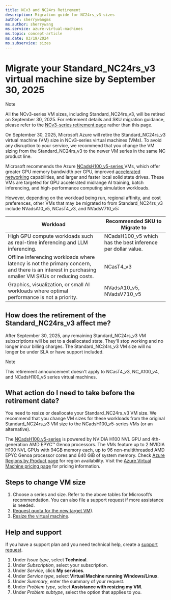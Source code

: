 ```yaml
---
title: NCv3 and NC24rs Retirement
description: Migration guide for NC24rs_v3 sizes
author: sherrywangms
ms.author: sherrywang
ms.service: azure-virtual-machines
ms.topic: concept-article
ms.date: 03/19/2024
ms.subservice: sizes
---
```


# Migrate your Standard_NC24rs_v3 virtual machine size by September 30, 2025

> [!NOTE]
> All the NCv3-series VM sizes, including Standard_NC24rs_v3, will be retired on September 30, 2025. For retirement details and SKU migration guidance, please refer to the [NCv3-series retirement page](/azure/virtual-machines/ncv3-retirement) rather than this page. 

On September 30, 2025, Microsoft Azure will retire the Standard_NC24rs_v3 virtual machine (VM) size in NCv3-series virtual machines (VMs). To avoid any disruption to your service, we recommend that you change the VM sizing from the Standard_NC24rs_v3 to the newer VM series in the same NC product line.

Microsoft recommends the Azure [NCadsH100_v5-series ](/azure/virtual-machines/ncads-h100-v5?source=recommendations)VMs, which offer greater GPU memory bandwidth per GPU, improved [accelerated networking](/azure/virtual-network/create-vm-accelerated-networking-cli) capabilities, and larger and faster local solid state drives. These VMs are targeted for GPU accelerated midrange AI training, batch inferencing, and high-performance computing simulation workloads.

However, depending on the workload being run, regional affinity, and cost preferences, other VMs that may be migrated to from Standard_NC24rs_v3 include NVadsA10_v5, NCasT4_v3, and NVadsV710_v5:

|Workload|Recommended SKU to Migrate to|
| -------- | -------- |
|High GPU compute workloads such as real-time inferencing and LLM inferencing.|NCadsH100_v5 which has the best inference per dollar value.|
|Offline inferencing workloads where latency is not the primary concern, and there is an interest in purchasing smaller VM SKUs or reducing costs.|NCasT4_v3|
|Graphics, visualization, or small AI workloads where optimal performance is not a priority. |NVadsA10_v5, NVadsV710_v5|

## How does the retirement of the Standard_NC24rs_v3 affect me?

After September 30, 2025, any remaining Standard_NC24rs_v3 VM subscriptions will be set to a deallocated state. They'll stop working and no longer incur billing charges. The Standard_NC24rs_v3 VM size will no longer be under SLA or have support included.

> [!Note]
> This retirement announcement doesn't apply to NCasT4_v3, NC_A100_v4, and NCadsH100_v5 series virtual machines. 

## What action do I need to take before the retirement date?

You need to resize or deallocate your Standard_NC24rs_v3 VM size. We recommend that you change VM sizes for these workloads from the original Standard_NC24rs_v3 VM size to the NCadsH100_v5-series VMs (or an alternative).

The [NCadsH100_v5-series](/azure/virtual-machines/ncads-h100-v5?source=recommendations) is powered by NVIDIA H100 NVL GPU and 4th-generation AMD EPYC™ Genoa processors. The VMs feature up to 2 NVIDIA H100 NVL GPUs with 94GB memory each, up to 96 non-multithreaded AMD EPYC Genoa processor cores and 640 GiB of system memory. Check [Azure Regions by Product page](https://azure.microsoft.com/explore/global-infrastructure/products-by-region/) for region availability. Visit the [Azure Virtual Machine pricing page](https://azure.microsoft.com/pricing/details/virtual-machines/) for pricing information.

## Steps to change VM size 

1. Choose a series and size. Refer to the above tables for Microsoft’s recommendation. You can also file a support request if more assistance is needed.
2. [Request quota for the new target VM](/azure/azure-portal/supportability/per-vm-quota-requests)).
3. [Resize the virtual machine](resize-vm.md). 

##  Help and support 

If you have a support plan and you need technical help, create a [support request](https://portal.azure.com/). 

1. Under _Issue type_, select **Technical**. 
2. Under _Subscription_, select your subscription. 
3. Under _Service_, click **My services**.  
4. Under _Service type_, select **Virtual Machine running Windows/Linux**.
5. Under _Summary_, enter the summary of your request.
6. Under _Problem type_, select **Assistance with resizing my VM.**
7. Under _Problem subtype_, select the option that applies to you.

